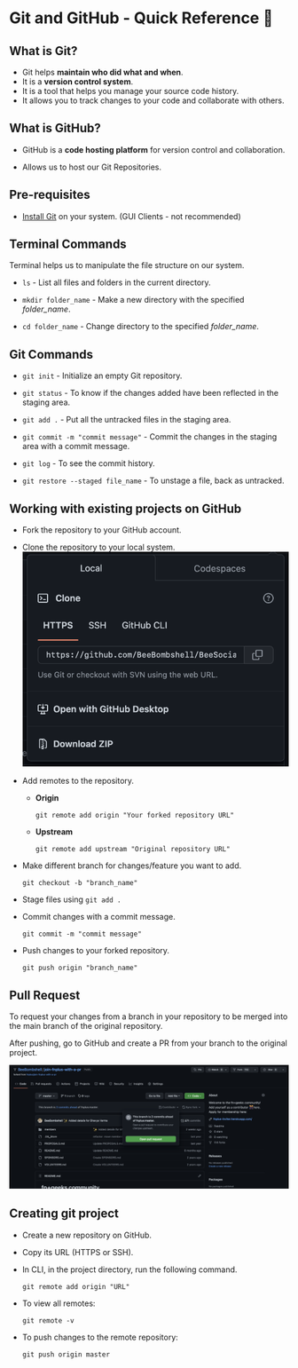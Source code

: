 # Git and GitHub - Quick Reference 👾

## What is Git?

- Git helps **maintain who did what and when**. 
- It is a **version control system**. 
- It is a tool that helps you manage your source code history. 
- It allows you to track changes to your code and collaborate with others.

## What is GitHub?

- GitHub is a **code hosting platform** for version control and collaboration.

- Allows us to host our Git Repositories.


## Pre-requisites

- [Install Git](https://git-scm.com) on your system. (GUI Clients - not recommended)

## Terminal Commands

Terminal helps us to manipulate the file structure on our system.

- `ls` - List all files and folders in the current directory.

- `mkdir folder_name` - Make a new directory with the specified *folder_name*.

- `cd folder_name` - Change directory to the specified *folder_name*.


## Git Commands

- `git init` - Initialize an empty Git repository.

- `git status` - To know if the changes added have been reflected in the staging area.

- `git add .` - Put all the untracked files in the staging area.

- `git commit -m "commit message"` - Commit the changes in the staging area with a commit message.

- `git log` - To see the commit history.

- `git restore --staged file_name` - To unstage a file, back as untracked.

## Working with existing projects on GitHub

- Fork the repository to your GitHub account.

- Clone the repository to your local system.
![Clone URL](./Assets/Screenshot%202023-01-02%20at%2011.19.22%20PM.png)

- Add remotes to the repository.
    - **Origin**
        ```git
        git remote add origin "Your forked repository URL"
        ```

    - **Upstream**
        ```git
        git remote add upstream "Original repository URL"
        ```

- Make different branch for changes/feature you want to add.
    ```git
    git checkout -b "branch_name"
    ```

- Stage files using `git add .` 

- Commit changes with a commit message.
    ```git
    git commit -m "commit message"
    ```

- Push changes to your forked repository.
    ```git
    git push origin "branch_name"
    ```

## Pull Request

To request your changes from a branch in your repository to be merged into the main branch of the original repository.

After pushing, go to GitHub and create a PR from your branch to the original project.

![PR](./Assets/Compare-and-PR.png)


## Creating git project

- Create a new repository on GitHub.

- Copy its URL (HTTPS or SSH).

- In CLI, in the project directory, run the following command.
    ```git
    git remote add origin "URL"
    ```

- To view all remotes:
    ```git
    git remote -v
    ```

- To push changes to the remote repository:
    ```git
    git push origin master
    ```